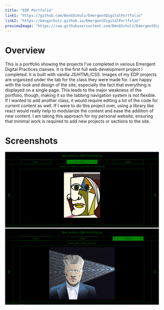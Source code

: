 ```yaml
---
title: "EDP Portfolio"
link1: "https://github.com/BenGSchulz/EmergentDigitalPortfolio"
link2: "https://bengschulz.github.io/EmergentDigitalPortfolio"
previewImage: "https://raw.githubusercontent.com/BenGSchulz/EmergentDigitalPortfolio/master/images/EDP2.JPG"
---
```


# Overview

This is a portfolio showing the projects I've completed in various Emergent Digital Practices classes. It is the first full web development project I completed. It is built with vanilla JS/HTML/CSS. Images of my EDP projects are organized under the tab for the class they were made for. I am happy with the look and design of the site, especially the fact that everything is displayed on a single page. This leads to the major weakness of the portfolio, though, making it so the tabbing navigation system is not flexible. If I wanted to add another class, it would require editing a lot of the code for current content as well. If I were to do this project over, using a library like react would really help to modularize the content and ease the addition of new content. I am taking this approach for my personal website, ensuring that minimal work is required to add new projects or sections to the site.

# Screenshots

![Screenshot 1](https://raw.githubusercontent.com/BenGSchulz/EmergentDigitalPortfolio/master/images/EDP1.JPG)
![Screenshot 2](https://raw.githubusercontent.com/BenGSchulz/EmergentDigitalPortfolio/master/images/EDP2.JPG)
